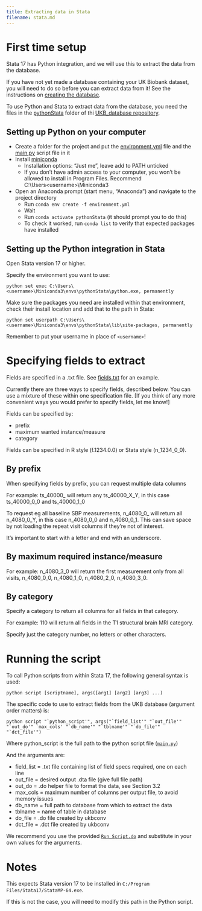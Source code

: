 ```yaml
---
title: Extracting data in Stata
filename: stata.md
---
```


# First time setup

Stata 17 has Python integration, and we will use this to extract the data from the database. 

If you have not yet made a database containing your UK Biobank dataset, you will need to do so before you can extract data from it! See the instructions on [creating the database](database.md).

To use Python and Stata to extract data from the database, you need the files in the [pythonStata](https://github.com/2cjenn/UKB_database/tree/main/pythonStata) folder of thi [UKB_database repository](https://github.com/2cjenn/UKB_database).

## Setting up Python on your computer

* Create a folder for the project and put the [environment.yml](https://github.com/2cjenn/UKB_database/blob/main/pythonStata/environment.yml) file and the [main.py](https://github.com/2cjenn/UKB_database/blob/main/pythonStata/main.py) script file in it
* Install [miniconda](https://docs.conda.io/en/latest/miniconda.html)
  * Installation options: “Just me”, leave add to PATH unticked
  * If you don’t have admin access to your computer, you won’t be allowed to install in Program Files. Recommend C:\Users\<username>\Miniconda3
* Open an Anaconda prompt (start menu, “Anaconda”) and navigate to the project directory
  * Run `conda env create -f environment.yml`
  * Wait
  * Run `conda activate pythonStata` (it should prompt you to do this)
  * To check it worked, run `conda list` to verify that expected packages have installed


## Setting up the Python integration in Stata

Open Stata version 17 or higher.

Specify the environment you want to use:

`python set exec C:\Users\<username>\Miniconda3\envs\pythonStata\python.exe, permanently`

Make sure the packages you need are installed within that environment, check their install location and add that to the path in Stata:

`python set userpath C:\Users\<username>\Miniconda3\envs\pythonStata\lib\site-packages, permanently`

Remember to put your username in place of `<username>`!

# Specifying fields to extract

Fields are specified in a .txt file. See [fields.txt](https://github.com/2cjenn/UKB_database/blob/main/pythonStata/fields.txt) for an example.

Currently there are three ways to specify fields, described below. You can use a mixture of these within one specification file. [If you think of any more convenient ways you would prefer to specify fields, let me know!]

Fields can be specified by:
* prefix
* maximum wanted instance/measure
* category

Fields can be specified in R style (f.1234.0.0) or Stata style (n_1234_0_0).

##	By prefix

When specifying fields by prefix, you can request multiple data columns

For example: ts_40000_ will return any ts_40000_X_Y, in this case ts_40000_0_0 and ts_40000_1_0

To request eg all baseline SBP measurements, n_4080_0_ will return all n_4080_0_Y, in this case n_4080_0_0 and n_4080_0_1. This can save space by not loading the repeat visit columns if they’re not of interest.

It’s important to start with a letter and end with an underscore.

##	By maximum required instance/measure

For example: n_4080_3_0 will return the first measurement only from all visits, n_4080_0_0, n_4080_1_0, n_4080_2_0, n_4080_3_0.

##	By category

Specify a category to return all columns for all fields in that category.

For example: 110 will return all fields in the T1 structural brain MRI category.

Specify just the category number, no letters or other characters.


# Running the script

To call Python scripts from within Stata 17, the following general syntax is used:

`python script [scriptname], args([arg1] [arg2] [arg3] ...)`

The specific code to use to extract fields from the UKB database (argument order matters) is:

``python script "`python_script'", args("`field_list'" "`out_file'" "`out_do'" `max_cols' "`db_name'" "`tblname'" "`do_file'" "`dct_file'")``

Where python_script is the full path to the python script file ([`main.py`](https://github.com/2cjenn/UKB_database/blob/main/pythonStata/main.py))

And the arguments are:

* field_list = .txt file containing list of field specs required, one on each line
* out_file = desired output .dta file (give full file path)
* out_do = .do helper file to format the data, see Section 3.2
* max_cols = maximum number of columns per output file, to avoid memory issues
* db_name = full path to database from which to extract the data
* tblname = name of table in database
* do_file = .do file created by ukbconv
* dct_file = .dct file created by ukbconv

We recommend you use the provided [`Run_Script.do`](https://github.com/2cjenn/UKB_database/blob/main/pythonStata/Run_Script.do) and substitute in your own values for the arguments.

# Notes

This expects Stata version 17 to be installed in `C:/Program Files/Stata17/StataMP-64.exe`.

If this is not the case, you will need to modify this path in the Python script.
